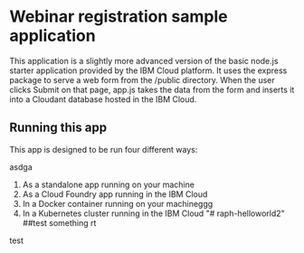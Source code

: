 # Webinar registration sample application

This application is a slightly more advanced version of the basic node.js
starter application provided by the IBM Cloud platform. It uses the express
package to serve a web form from the /public directory. When the user clicks
Submit on that page, app.js takes the data from the form and inserts it into
a Cloudant database hosted in the IBM Cloud.

## Running this app
This app is designed to be run four different ways:

asdga
1. As a standalone app running on your machine
2. As a Cloud Foundry app running in the IBM Cloud
3. In a Docker container running on your machineggg
4. In a Kubernetes cluster running in the IBM Cloud
"# raph-helloworld2"
##test something rt

test
